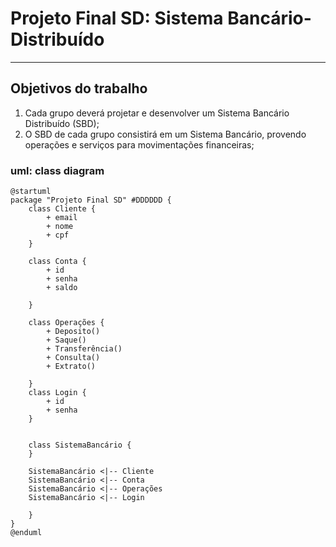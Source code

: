 # Projeto Final SD: Sistema Bancário-Distribuído
---
## Objetivos do trabalho

1. Cada grupo deverá projetar e desenvolver um Sistema Bancário Distribuído (SBD);
2. O SBD de cada grupo consistirá em um Sistema Bancário, provendo operações e serviços
para movimentações financeiras;

### uml: class diagram 

```
@startuml
package "Projeto Final SD" #DDDDDD {
    class Cliente {
        + email
        + nome
        + cpf
    }

    class Conta {
        + id
        + senha
        + saldo
      
    }
    
    class Operações {
        + Deposito()
        + Saque()
        + Transferência()
        + Consulta()
        + Extrato()
        
    }
    class Login {
        + id
        + senha
    }

   
    class SistemaBancário {
    }

    SistemaBancário <|-- Cliente
    SistemaBancário <|-- Conta
    SistemaBancário <|-- Operações
    SistemaBancário <|-- Login
    
    }
}
@enduml
```
